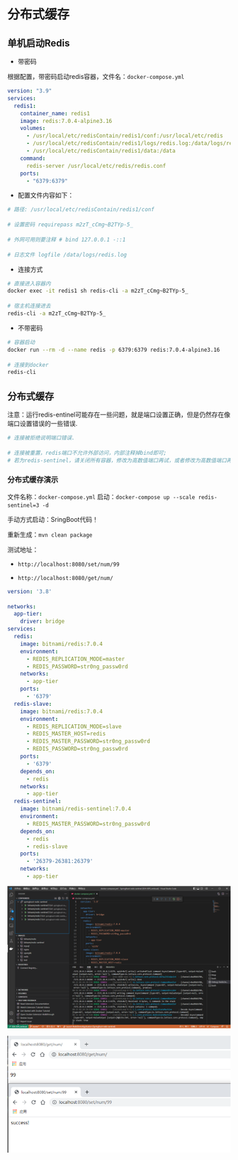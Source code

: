 # 分布式缓存

## 单机启动Redis

- 带密码

根据配置，带密码启动redis容器，文件名：`docker-compose.yml`

```yml
version: "3.9"
services:
  redis1:
    container_name: redis1
    image: redis:7.0.4-alpine3.16
    volumes:
      - /usr/local/etc/redisContain/redis1/conf:/usr/local/etc/redis
      - /usr/local/etc/redisContain/redis1/logs/redis.log:/data/logs/redis.log
      - /usr/local/etc/redisContain/redis1/data:/data
    command: 
      redis-server /usr/local/etc/redis/redis.conf
    ports:
      - "6379:6379"
```

- 配置文件内容如下：

```bash
# 路径: /usr/local/etc/redisContain/redis1/conf

# 设置密码 requirepass m2zT_cCmg~B2TYp-5_

# 外网可用则要注释 # bind 127.0.0.1 -::1

# 日志文件 logfile /data/logs/redis.log
```

- 连接方式

```bash
# 直接进入容器内
docker exec -it redis1 sh redis-cli -a m2zT_cCmg~B2TYp-5_

# 宿主机连接进去
redis-cli -a m2zT_cCmg~B2TYp-5_
```

- 不带密码

```bash
# 容器启动
docker run --rm -d --name redis -p 6379:6379 redis:7.0.4-alpine3.16

# 连接到docker
redis-cli
```

## 分布式缓存

注意：运行redis-entinel可能存在一些问题，就是端口设置正确，但是仍然存在像端口设置错误的一些错误.

```bash
# 连接被拒绝说明端口错误.

# 连接被重置，redis端口不允许外部访问，内部注释掉bind即可;
# 若为redis-sentinel，请关闭所有容器，修改为高数值端口再试，或者修改为高数值端口再重启docker容器！(应该是被占用了.)
```

### 分布式缓存演示

文件名称：`docker-compose.yml`
启动：`docker-compose up --scale redis-sentinel=3 -d`

手动方式启动：SringBoot代码！

重新生成：`mvn clean package`

测试地址：
- `http://localhost:8080/set/num/99`

- `http://localhost:8080/get/num/`

```yml
version: '3.8'

networks:
  app-tier:
    driver: bridge
services:
  redis:
    image: bitnami/redis:7.0.4
    environment:
      - REDIS_REPLICATION_MODE=master
      - REDIS_PASSWORD=str0ng_passw0rd
    networks:
      - app-tier
    ports:
      - '6379'
  redis-slave:
    image: bitnami/redis:7.0.4
    environment:
      - REDIS_REPLICATION_MODE=slave
      - REDIS_MASTER_HOST=redis
      - REDIS_MASTER_PASSWORD=str0ng_passw0rd
      - REDIS_PASSWORD=str0ng_passw0rd
    ports:
      - '6379'
    depends_on:
      - redis
    networks:
      - app-tier
  redis-sentinel:
    image: bitnami/redis-sentinel:7.0.4
    environment:
      - REDIS_MASTER_PASSWORD=str0ng_passw0rd
    depends_on:
      - redis
      - redis-slave
    ports:
      - '26379-26381:26379'
    networks:
      - app-tier
```

![image-01](001.png)

![image-02](002.png) 